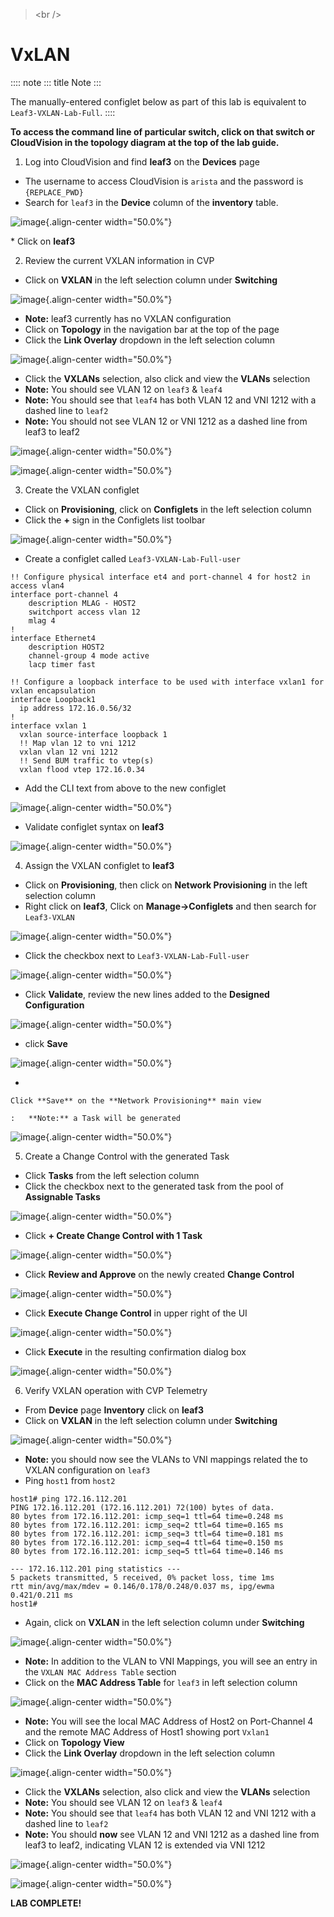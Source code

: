 > \<br /\>

# VxLAN

:::: note
::: title
Note
:::

The manually-entered configlet below as part of this lab is equivalent
to `Leaf3-VXLAN-Lab-Full`.
::::

**To access the command line of particular switch, click on that switch
or CloudVision in the topology diagram at the top of the lab guide.**

1.  Log into CloudVision and find **leaf3** on the **Devices** page

-   The username to access CloudVision is `arista` and the password is
    `{REPLACE_PWD}`
-   Search for `leaf3` in the **Device** column of the **inventory**
    table.

![image](images/cvp-vxlan/leaf3-inventory-table.png){.align-center
width="50.0%"}

\* Click on **leaf3**

2.  Review the current VXLAN information in CVP

-   Click on **VXLAN** in the left selection column under **Switching**

![image](images/cvp-vxlan/leaf3-vxlan-pre.png){.align-center
width="50.0%"}

-   **Note:** leaf3 currently has no VXLAN configuration
-   Click on **Topology** in the navigation bar at the top of the page
-   Click the **Link Overlay** dropdown in the left selection column

![image](images/cvp-vxlan/leaf3-vxlan-before.png){.align-center
width="50.0%"}

-   Click the **VXLANs** selection, also click and view the **VLANs**
    selection
-   **Note:** You should see VLAN 12 on `leaf3` & `leaf4`
-   **Note:** You should see that `leaf4` has both VLAN 12 and VNI 1212
    with a dashed line to `leaf2`
-   **Note:** You should not see VLAN 12 or VNI 1212 as a dashed line
    from leaf3 to leaf2

![image](images/cvp-vxlan/leaf3-vxlan-vlan-before.png){.align-center
width="50.0%"}

![image](images/cvp-vxlan/leaf3-vxlan-vni-before.png){.align-center
width="50.0%"}

3.  Create the VXLAN configlet

-   Click on **Provisioning**, click on **Configlets** in the left
    selection column
-   Click the **+** sign in the Configlets list toolbar

![image](images/cvp-vxlan/leaf3-vxlan-configlet-list.png){.align-center
width="50.0%"}

-   Create a configlet called `Leaf3-VXLAN-Lab-Full-user`

``` text
!! Configure physical interface et4 and port-channel 4 for host2 in access vlan4
interface port-channel 4
    description MLAG - HOST2
    switchport access vlan 12
    mlag 4
!
interface Ethernet4
    description HOST2
    channel-group 4 mode active
    lacp timer fast

!! Configure a loopback interface to be used with interface vxlan1 for vxlan encapsulation
interface Loopback1
  ip address 172.16.0.56/32
!
interface vxlan 1
  vxlan source-interface loopback 1
  !! Map vlan 12 to vni 1212
  vxlan vlan 12 vni 1212
  !! Send BUM traffic to vtep(s)
  vxlan flood vtep 172.16.0.34
```

-   Add the CLI text from above to the new configlet

![image](images/cvp-vxlan/leaf3-vxlan-configlet.png){.align-center
width="50.0%"}

-   Validate configlet syntax on **leaf3**

![image](images/cvp-vxlan/leaf3-vxlan-configlet-validate.png){.align-center
width="50.0%"}

4.  Assign the VXLAN configlet to **leaf3**

-   Click on **Provisioning**, then click on **Network Provisioning** in
    the left selection column
-   Right click on **leaf3**, Click on **Manage-\>Configlets** and then
    search for `Leaf3-VXLAN`

![image](images/cvp-vxlan/leaf3-vxlan-configlet-manage.png){.align-center
width="50.0%"}

-   Click the checkbox next to `Leaf3-VXLAN-Lab-Full-user`

![image](images/cvp-vxlan/leaf3-vxlan-configlet-assign.png){.align-center
width="50.0%"}

-   Click **Validate**, review the new lines added to the **Designed
    Configuration**

![image](images/cvp-vxlan/leaf3-vxlan-configlet-assign-validate.png){.align-center
width="50.0%"}

-   click **Save**

![image](images/cvp-vxlan/leaf3-vxlan-configlet-assign-validate-compare.png){.align-center
width="50.0%"}

-   

    Click **Save** on the **Network Provisioning** main view

    :   **Note:** a Task will be generated

![image](images/cvp-vxlan/leaf3-vxlan-configlet-main-save.png){.align-center
width="50.0%"}

5.  Create a Change Control with the generated Task

-   Click **Tasks** from the left selection column
-   Click the checkbox next to the generated task from the pool of
    **Assignable Tasks**

![image](images/cvp-vxlan/leaf3-vxlan-cc-task.png){.align-center
width="50.0%"}

-   Click **+ Create Change Control with 1 Task**

![image](images/cvp-vxlan/leaf3-vxlan-cc-create-cc.png){.align-center
width="50.0%"}

-   Click **Review and Approve** on the newly created **Change Control**

![image](images/cvp-vxlan/leaf3-vxlan-cc-review-approve.png){.align-center
width="50.0%"}

-   Click **Execute Change Control** in upper right of the UI

![image](images/cvp-vxlan/leaf3-vxlan-cc-execute.png){.align-center
width="50.0%"}

-   Click **Execute** in the resulting confirmation dialog box

![image](images/cvp-vxlan/leaf3-vxlan-cc-execute-confirm.png){.align-center
width="50.0%"}

6.  Verify VXLAN operation with CVP Telemetry

-   From **Device** page **Inventory** click on **leaf3**
-   Click on **VXLAN** in the left selection column under **Switching**

![image](images/cvp-vxlan/leaf3-vxlan-verification.png){.align-center
width="50.0%"}

-   **Note:** you should now see the VLANs to VNI mappings related the
    to VXLAN configuration on `leaf3`
-   Ping `host1` from `host2`

``` text
host1# ping 172.16.112.201
PING 172.16.112.201 (172.16.112.201) 72(100) bytes of data.
80 bytes from 172.16.112.201: icmp_seq=1 ttl=64 time=0.248 ms
80 bytes from 172.16.112.201: icmp_seq=2 ttl=64 time=0.165 ms
80 bytes from 172.16.112.201: icmp_seq=3 ttl=64 time=0.181 ms
80 bytes from 172.16.112.201: icmp_seq=4 ttl=64 time=0.150 ms
80 bytes from 172.16.112.201: icmp_seq=5 ttl=64 time=0.146 ms

--- 172.16.112.201 ping statistics ---
5 packets transmitted, 5 received, 0% packet loss, time 1ms
rtt min/avg/max/mdev = 0.146/0.178/0.248/0.037 ms, ipg/ewma 0.421/0.211 ms
host1#
```

-   Again, click on **VXLAN** in the left selection column under
    **Switching**

![image](images/cvp-vxlan/leaf3-vxlan-verification-mac.png){.align-center
width="50.0%"}

-   **Note:** In addition to the VLAN to VNI Mappings, you will see an
    entry in the `VXLAN MAC Address Table` section
-   Click on the **MAC Address Table** for `leaf3` in left selection
    column

![image](images/cvp-vxlan/leaf3-vxlan-verification-mac-table.png){.align-center
width="50.0%"}

-   **Note:** You will see the local MAC Address of Host2 on
    Port-Channel 4 and the remote MAC Address of Host1 showing port
    `Vxlan1`
-   Click on **Topology View**
-   Click the **Link Overlay** dropdown in the left selection column

![image](images/cvp-vxlan/leaf3-vxlan-before.png){.align-center
width="50.0%"}

-   Click the **VXLANs** selection, also click and view the **VLANs**
    selection
-   **Note:** You should see VLAN 12 on `leaf3` & `leaf4`
-   **Note:** You should see that `leaf4` has both VLAN 12 and VNI 1212
    with a dashed line to `leaf2`
-   **Note:** You should **now** see VLAN 12 and VNI 1212 as a dashed
    line from leaf3 to leaf2, indicating VLAN 12 is extended via VNI
    1212

![image](images/cvp-vxlan/leaf3-vxlan-vlan-after.png){.align-center
width="50.0%"}

![image](images/cvp-vxlan/leaf3-vxlan-vni-after.png){.align-center
width="50.0%"}

**LAB COMPLETE!**
